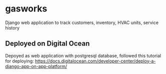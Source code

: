 # gasworks
Django web application to track customers, inventory, HVAC units, service history

## Deployed on Digital Ocean
Depoyed as web application with postgresql database, followed this tutorial for deploying:
<https://docs.digitalocean.com/developer-center/deploy-a-django-app-on-app-platform/>

